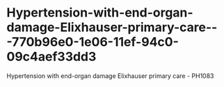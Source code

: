 # Hypertension-with-end-organ-damage-Elixhauser-primary-care---770b96e0-1e06-11ef-94c0-09c4aef33dd3
Hypertension with end-organ damage Elixhauser primary care - PH1083
